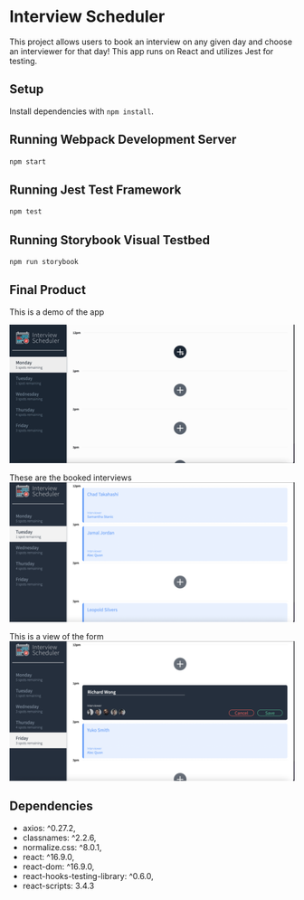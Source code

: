 # Interview Scheduler
This project allows users to book an interview on any given day and choose an interviewer for that day!
This app runs on React and utilizes Jest for testing.
## Setup

Install dependencies with `npm install`.

## Running Webpack Development Server

```sh
npm start
```

## Running Jest Test Framework

```sh
npm test
```

## Running Storybook Visual Testbed

```sh
npm run storybook
```

## Final Product

This is a demo of the app

![App-Demo.gif](https://github.com/Baila3/scheduler/blob/master/docs/Hnet-image.gif)

These are the booked interviews
![Booked-Interviews.png](https://github.com/Baila3/scheduler/blob/master/docs/Screen%20Shot%202022-05-26%20at%203.49.51%20PM.png)

This is a view of the form
![Form.png](https://github.com/Baila3/scheduler/blob/master/docs/Screen%20Shot%202022-05-26%20at%203.50.10%20PM.png)

## Dependencies

 - axios: ^0.27.2,
 - classnames: ^2.2.6,
 - normalize.css: ^8.0.1,
 - react: ^16.9.0,
 - react-dom: ^16.9.0,
 - react-hooks-testing-library: ^0.6.0,
 - react-scripts: 3.4.3
